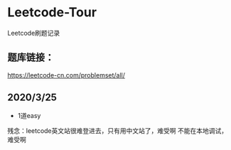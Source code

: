 # Leetcode-Tour
Leetcode刷题记录

## 题库链接：
https://leetcode-cn.com/problemset/all/

## 2020/3/25 
- 1道easy

残念：leetcode英文站很难登进去，只有用中文站了，难受啊
不能在本地调试，难受啊